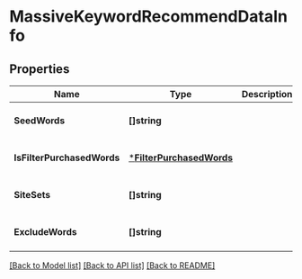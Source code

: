 # MassiveKeywordRecommendDataInfo

## Properties
Name | Type | Description | Notes
------------ | ------------- | ------------- | -------------
**SeedWords** | **[]string** |  | [optional] [default to null]
**IsFilterPurchasedWords** | [***FilterPurchasedWords**](FilterPurchasedWords.md) |  | [optional] [default to null]
**SiteSets** | **[]string** |  | [optional] [default to null]
**ExcludeWords** | **[]string** |  | [optional] [default to null]

[[Back to Model list]](../README.md#documentation-for-models) [[Back to API list]](../README.md#documentation-for-api-endpoints) [[Back to README]](../README.md)


